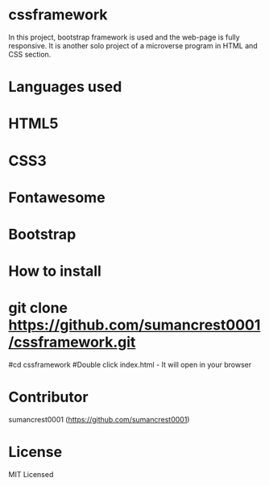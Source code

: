# cssframework
In this project, bootstrap framework is used and the web-page is fully responsive. It is another solo project of a microverse program in HTML and CSS section.

# Languages used
# HTML5
# CSS3
# Fontawesome
# Bootstrap

# How to install

# git clone https://github.com/sumancrest0001/cssframework.git

#cd cssframework
#Double click index.html - It will open in your browser

# Contributor

sumancrest0001 (https://github.com/sumancrest0001)

# License
MIT Licensed
